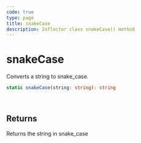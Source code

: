 ```yaml
---
code: true
type: page
title: snakeCase
description: Inflector class snakeCase() method
---
```


# snakeCase

<SinceBadge version="auto-version" />

Converts a string to snake_case.

```ts
static snakeCase(string: string): string
```

<br/>

## Returns

Returns the string in snake_case
